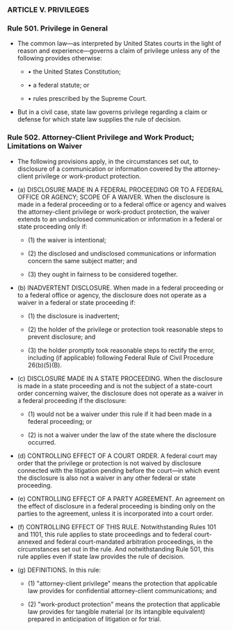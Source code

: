 ### ARTICLE V. PRIVILEGES

### Rule 501. Privilege in General
* The common law—as interpreted by United States courts in the light of reason and experience—governs a claim of privilege unless any of the following provides otherwise:

  * • the United States Constitution;

  * • a federal statute; or

  * • rules prescribed by the Supreme Court.


* But in a civil case, state law governs privilege regarding a claim or defense for which state law supplies the rule of decision.

### Rule 502. Attorney-Client Privilege and Work Product; Limitations on Waiver
* The following provisions apply, in the circumstances set out, to disclosure of a communication or information covered by the attorney-client privilege or work-product protection.

* (a) DISCLOSURE MADE IN A FEDERAL PROCEEDING OR TO A FEDERAL OFFICE OR AGENCY; SCOPE OF A WAIVER. When the disclosure is made in a federal proceeding or to a federal office or agency and waives the attorney-client privilege or work-product protection, the waiver extends to an undisclosed communication or information in a federal or state proceeding only if:

  * (1) the waiver is intentional;

  * (2) the disclosed and undisclosed communications or information concern the same subject matter; and

  * (3) they ought in fairness to be considered together.


* (b) INADVERTENT DISCLOSURE. When made in a federal proceeding or to a federal office or agency, the disclosure does not operate as a waiver in a federal or state proceeding if:

  * (1) the disclosure is inadvertent;

  * (2) the holder of the privilege or protection took reasonable steps to prevent disclosure; and

  * (3) the holder promptly took reasonable steps to rectify the error, including (if applicable) following Federal Rule of Civil Procedure 26(b)(5)(B).


* (c) DISCLOSURE MADE IN A STATE PROCEEDING. When the disclosure is made in a state proceeding and is not the subject of a state-court order concerning waiver, the disclosure does not operate as a waiver in a federal proceeding if the disclosure:

  * (1) would not be a waiver under this rule if it had been made in a federal proceeding; or

  * (2) is not a waiver under the law of the state where the disclosure occurred.


* (d) CONTROLLING EFFECT OF A COURT ORDER. A federal court may order that the privilege or protection is not waived by disclosure connected with the litigation pending before the court—in which event the disclosure is also not a waiver in any other federal or state proceeding.

* (e) CONTROLLING EFFECT OF A PARTY AGREEMENT. An agreement on the effect of disclosure in a federal proceeding is binding only on the parties to the agreement, unless it is incorporated into a court order.

* (f) CONTROLLING EFFECT OF THIS RULE. Notwithstanding Rules 101 and 1101, this rule applies to state proceedings and to federal court-annexed and federal court-mandated arbitration proceedings, in the circumstances set out in the rule. And notwithstanding Rule 501, this rule applies even if state law provides the rule of decision.

* (g) DEFINITIONS. In this rule:

  * (1) "attorney-client privilege" means the protection that applicable law provides for confidential attorney-client communications; and

  * (2) "work-product protection" means the protection that applicable law provides for tangible material (or its intangible equivalent) prepared in anticipation of litigation or for trial.